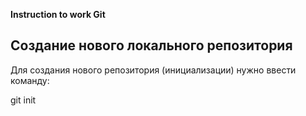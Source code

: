 **Instruction to work Git**

## Создание нового локального репозитория

Для создания нового репозитория (инициализации) нужно ввести команду: 

git init
